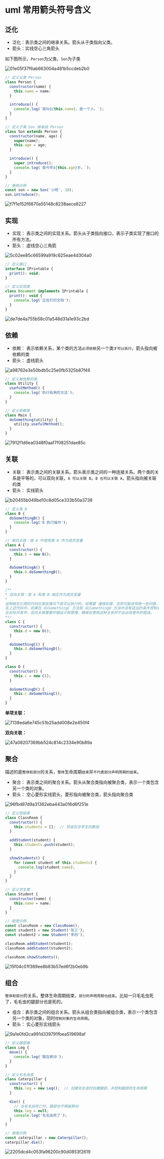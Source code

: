 # uml 常用箭头符号含义

## 泛化

- 泛化：表示类之间的继承关系。箭头从子类指向父类。
- 箭头：实线空心三角箭头

如下图所示，`Person`为父类，`Son`为子类

![01e05f37f6ab663004a481b5ccdeb2b0](./image/F5C520D9-8E82-49BC-A36D-3EC8CCE95C21.png)


```js
// 定义父类 Person
class Person {
  constructor(name) {
    this.name = name;
  }

  introduce() {
    console.log(`我叫${this.name}，是一个人。`);
  }
}

// 定义子类 Son 继承自 Person
class Son extends Person {
  constructor(name, age) {
    super(name);
    this.age = age;
  }

  introduce() {
    super.introduce();
    console.log(`我今年${this.age}岁。`);
  }
}

// 使用示例
const son = new Son('小明', 10);
son.introduce();
```

![f7f1e152f6870a55148c8238aece8227](./image/A23F6A5F-43DB-4E09-A109-E8E3D4D25B05.png)

## 实现

- 实现： 表示类之间的实现关系。箭头从子类指向接口，表示子类实现了接口的所有方法。
- 箭头： 虚线空心三角箭

![5c02ee85c66599a919c625eae4d304a0](./image/02BD8A86-61EF-4292-8810-9C52DAE5C454.png)

```js
// 定义接口
interface IPrintable {
  print(): void;
}

// 定义实现类
class Document implements IPrintable {
  print(): void {
    console.log('正在打印文档');
  }
}
```

![de7de4a755b58c01a548d31a1e93c2bd](./image/B9CC8E49-EFF0-45BC-AD38-F461323A2CB3.png)



## 依赖

- 依赖： 表示依赖关系，某个类的方法`必须依赖`另一个类`才可以执行`，箭头指向被依赖的类
- 箭头： 虚线箭头

![a98762e3e50bdb5c25e0fb5325b87f46](./image/0C9F5415-ABA2-4482-96F1-18324C337DA7.png)


```js
// 定义被依赖的类
class Utility {
  usefulMethod() {
    console.log('执行有用的方法');
  }
}

// 定义依赖类
class Main {
  doSomething(utility) {
    utility.usefulMethod();
  }
}
```

![7912f1d6ea0348f0aaf7f08251dae85c](./image/E975A96B-7ADA-46D6-9394-A0C3FBB5C09F.png)


## 关联

- 关联： 表示类之间的关联关系。箭头表示类之间的一种连接关系。两个类的关系是平等的，可以双向关联，`A 可以关联 B`，`B 也可以关联 A`，箭头指向被关联的类
- 箭头： 实线箭头

![b20455b049bd10c8d05ce333b50a3738](./image/5C8DA268-FDF6-4030-927C-1C5041E2739F.png)

```js
// 定义类 B
class B {
  doSomethingB() {
    console.log('B 执行操作');
  }
}

// 单向关联：类 A 中使用类 B 作为成员变量
class A {
  constructor() {
    this.b = new B();
  }

  doSomethingA() {
    this.b.doSomethingB();
  }
}

/**
* 双向关联：类 A 和类 B 相互作为成员变量
*
这种相互引用的代码在某些情况下是可以执行的，但需要 谨慎处理，否则可能会导致一些问题，比如无限递归调用或内存泄漏。
在上述代码中，如果在 doSomethingC 方法和 doSomethingD 方法中没有适当的条件控制或者终止逻辑，可能会导致无限的相互调用。
在实际开发中，双向关联需要仔细设计和管理，确保在使用这种关系时不会出现意外的错误。
**/
class C {
  constructor() {
    this.d = new D();
  }

  doSomethingC() {
    this.d.doSomethingD();
  }
}

class D {
  constructor() {
    this.c = new C();
  }

  doSomethingD() {
    this.c.doSomethingC();
  }
}
```

**单项关联：**

![7138eda6e745c51b25add008e2e450f4](./image/F5ABC3B4-5445-4298-935E-415D193DD587.png)

**双向关联：**

![47a08207369bb524c814c2334e90b89a](./image/4E78A74A-F709-49B1-B48B-006792BFA944.png)


## 聚合

描述的是`整体和部分`的关系，`整体`生命周期`结束`并`不代表部分声明周期的结束`。

- 聚合： 表示类之间的聚合关系。箭头从聚合类指向被聚合类，表示一个类包含另一个类的对象。
- 箭头： 空心菱形实线箭头，菱形指向被聚合类，箭头指向聚合类

![96fbd87d9a31362eba443a016d6f251e](./image/9E7484E8-7C0A-4BFE-A68F-34750BC821C6.png)

```js
// 定义班级类
class ClassRoom {
  constructor() {
    this.students = [];  // 班级包含学生的数组
  }

  addStudent(student) {
    this.students.push(student);
  }

  showStudents() {
    for (const student of this.students) {
      console.log(student.name);
    }
  }
}

// 定义学生类
class Student {
  constructor(name) {
    this.name = name;
  }
}

// 使用示例
const classRoom = new ClassRoom();
const student1 = new Student('张三');
const student2 = new Student('李四');

classRoom.addStudent(student1);
classRoom.addStudent(student2);

classRoom.showStudents();
```

![15f04c01f389ee8b83b57ed6f2b0eb9b](./image/14994BBA-B18C-4541-B9E4-04966D4D1C74.png)


## 组合

`整体和部分`的关系，整体生命周期结束，`部分的声明周期也结束`。比如一只毛毛虫死了，毛毛虫的腿部分也是死的。

- 组合：表示类之间的组合关系。箭头从组合类指向被组合类，表示一个类包含另一个类的对象，同时`控制对象的生命周期`。
- 箭头： 实心菱形实线箭头

![9a1e0fd2ca991d339791fbea519698af](./image/17CFD2B4-1871-4378-9244-1FAB3E48263F.png)

```js
// 定义腿部类
class Leg {
  move() {
    console.log('腿在移动');
  }
}

// 定义毛毛虫类
class Caterpillar {
  constructor() {
    this.leg = new Leg();  // 创建毛毛虫时创建腿部，并控制腿部的生命周期
  }

  die() {
    // 当毛毛虫死亡时，腿部也不再能移动
    this.leg = null;
    console.log('毛毛虫死了');
  }
}

// 使用示例
const caterpillar = new Caterpillar();
caterpillar.die();
```

![2205dcd4c053fa96200c90d0853f2619](./image/8483DC75-F6FC-425F-8155-215C98D99F0D.png)
